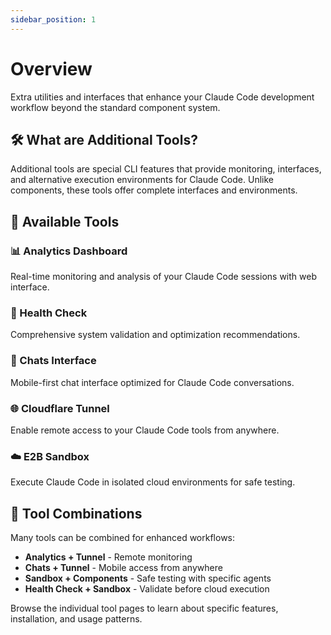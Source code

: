 ```yaml
---
sidebar_position: 1
---
```


# Overview

Extra utilities and interfaces that enhance your Claude Code development workflow beyond the standard component system.

## 🛠️ What are Additional Tools?

Additional tools are special CLI features that provide monitoring, interfaces, and alternative execution environments for Claude Code. Unlike components, these tools offer complete interfaces and environments.

## 🎯 Available Tools

### 📊 Analytics Dashboard
Real-time monitoring and analysis of your Claude Code sessions with web interface.

### 🏥 Health Check  
Comprehensive system validation and optimization recommendations.

### 💬 Chats Interface
Mobile-first chat interface optimized for Claude Code conversations.

### 🌐 Cloudflare Tunnel
Enable remote access to your Claude Code tools from anywhere.

### ☁️ E2B Sandbox
Execute Claude Code in isolated cloud environments for safe testing.

## 🔧 Tool Combinations

Many tools can be combined for enhanced workflows:
- **Analytics + Tunnel** - Remote monitoring
- **Chats + Tunnel** - Mobile access from anywhere  
- **Sandbox + Components** - Safe testing with specific agents
- **Health Check + Sandbox** - Validate before cloud execution

Browse the individual tool pages to learn about specific features, installation, and usage patterns.